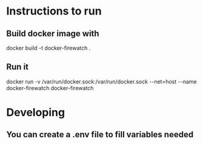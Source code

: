 # Instructions to run 

## Build docker image with

docker build -t docker-firewatch .

## Run it

docker run -v /var/run/docker.sock:/var/run/docker.sock --net=host --name docker-firewatch docker-firewatch

# Developing

## You can create a .env file to fill variables needed